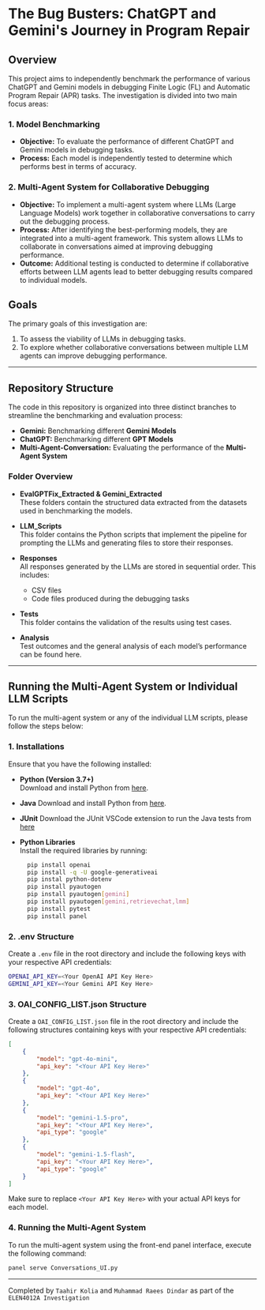 # The Bug Busters: ChatGPT and Gemini's Journey in Program Repair

## Overview
This project aims to independently benchmark the performance of various ChatGPT and Gemini models in debugging Finite Logic (FL) and Automatic Program Repair (APR) tasks. The investigation is divided into two main focus areas:

### 1. Model Benchmarking
- **Objective:** To evaluate the performance of different ChatGPT and Gemini models in debugging tasks.
- **Process:** Each model is independently tested to determine which performs best in terms of accuracy.

### 2. Multi-Agent System for Collaborative Debugging
- **Objective:** To implement a multi-agent system where LLMs (Large Language Models) work together in collaborative conversations to carry out the debugging process.
- **Process:** After identifying the best-performing models, they are integrated into a multi-agent framework. This system allows LLMs to collaborate in conversations aimed at improving debugging performance.
- **Outcome:** Additional testing is conducted to determine if collaborative efforts between LLM agents lead to better debugging results compared to individual models.

## Goals
The primary goals of this investigation are:
1. To assess the viability of LLMs in debugging tasks.
2. To explore whether collaborative conversations between multiple LLM agents can improve debugging performance.

---

## Repository Structure
The code in this repository is organized into three distinct branches to streamline the benchmarking and evaluation process:

- **Gemini:** Benchmarking different **Gemini Models**
- **ChatGPT:** Benchmarking different **GPT Models**
- **Multi-Agent-Conversation:** Evaluating the performance of the **Multi-Agent System**

### Folder Overview

- **EvalGPTFix_Extracted & Gemini_Extracted**  
  These folders contain the structured data extracted from the datasets used in benchmarking the models.

- **LLM_Scripts**  
  This folder contains the Python scripts that implement the pipeline for prompting the LLMs and generating files to store their responses.

- **Responses**  
  All responses generated by the LLMs are stored in sequential order. This includes:
  - CSV files
  - Code files produced during the debugging tasks

- **Tests**  
  This folder contains the validation of the results using test cases.

- **Analysis**  
  Test outcomes and the general analysis of each model’s performance can be found here.

---

## Running the Multi-Agent System or Individual LLM Scripts

To run the multi-agent system or any of the individual LLM scripts, please follow the steps below:

### 1. Installations
Ensure that you have the following installed:

- **Python (Version 3.7+)**  
  Download and install Python from [here](https://www.python.org/downloads/).

- **Java**
 Download and install Python from [here](https://www.java.com/en/).

- **JUnit**
 Download the JUnit VSCode extension to run the Java tests from [here](https://code.visualstudio.com/docs/java/java-testing)


- **Python Libraries**  
  Install the required libraries by running:
  
  ```bash
    pip install openai
    pip install -q -U google-generativeai
    pip instal python-dotenv
    pip install pyautogen
    pip install pyautogen[gemini]
    pip install pyautogen[gemini,retrievechat,lmm]
    pip install pytest 
    pip install panel
  ```
 
### 2. .env Structure
Create a `.env` file in the root directory and include the following keys with your respective API credentials:

```bash
OPENAI_API_KEY=<Your OpenAI API Key Here>
GEMINI_API_KEY=<Your Gemini API Key Here>
```

### 3. OAI_CONFIG_LIST.json Structure
Create a `OAI_CONFIG_LIST.json` file in the root directory and include the following structures containing keys with your respective API credentials:
```json
[
    {
        "model": "gpt-4o-mini",
        "api_key": "<Your API Key Here>"
    },
    {
        "model": "gpt-4o",
        "api_key": "<Your API Key Here>"
    },
    {
        "model": "gemini-1.5-pro",
        "api_key": "<Your API Key Here>",
        "api_type": "google"
    },
    {
        "model": "gemini-1.5-flash",
        "api_key": "<Your API Key Here>",
        "api_type": "google"
    }
]
```

Make sure to replace `<Your API Key Here>` with your actual API keys for each model.

### 4. Running the Multi-Agent System

To run the multi-agent system using the front-end panel interface, execute the following command:

```bash
panel serve Conversations_UI.py
```

---
Completed by `Taahir Kolia` and `Muhammad Raees Dindar` as part of the `ELEN4012A Investigation`


